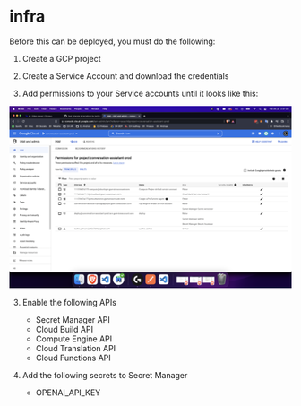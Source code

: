 # infra

Before this can be deployed, you must do the following:

1. Create a GCP project

2. Create a Service Account and download the credentials

3. Add permissions to your Service accounts until it looks like this:

![GCP Service Accounts](../.github/assets/gcp-service-account.png)

3. Enable the following APIs

   - Secret Manager API
   - Cloud Build API
   - Compute Engine API
   - Cloud Translation API
   - Cloud Functions API

4. Add the following secrets to Secret Manager

   - OPENAI_API_KEY
